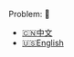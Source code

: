 Problem: :link: 
- [:cn:中文](https://leetcode-cn.com/problems/longest-common-prefix)
- [:us:English](https://leetcode.com/problems/longest-common-prefix)
